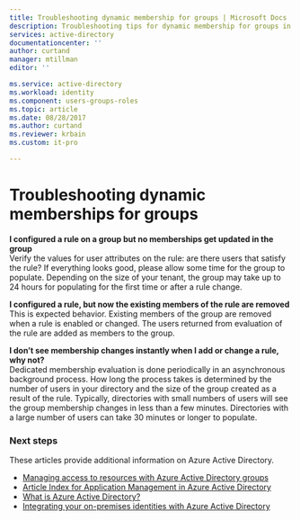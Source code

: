 ```yaml
---
title: Troubleshooting dynamic membership for groups | Microsoft Docs
description: Troubleshooting tips for dynamic membership for groups in Azure AD.
services: active-directory
documentationcenter: ''
author: curtand
manager: mtillman
editor: ''

ms.service: active-directory
ms.workload: identity
ms.component: users-groups-roles
ms.topic: article
ms.date: 08/28/2017
ms.author: curtand
ms.reviewer: krbain
ms.custom: it-pro

---
```

# Troubleshooting dynamic memberships for groups
**I configured a rule on a group but no memberships get updated in the group**<br/>Verify the values for user attributes on the rule: are there users that satisfy the rule? If everything looks good, please allow some time for the group to populate. Depending on the size of your tenant, the group may take up to 24 hours for populating for the first time or after a rule change.

**I configured a rule, but now the existing members of the rule are removed**<br/>This is expected behavior. Existing members of the group are removed when a rule is enabled or changed. The users returned from evaluation of the rule are added as members to the group.     

**I don’t see membership changes instantly when I add or change a rule, why not?**<br/>Dedicated membership evaluation is done periodically in an asynchronous background process. How long the process takes is determined by the number of users in your directory and the size of the group created as a result of the rule. Typically, directories with small numbers of users will see the group membership changes in less than a few minutes. Directories with a large number of users can take 30 minutes or longer to populate.

### Next steps
These articles provide additional information on Azure Active Directory.

* [Managing access to resources with Azure Active Directory groups](fundamentals/active-directory-manage-groups.md)
* [Article Index for Application Management in Azure Active Directory](active-directory-apps-index.md)
* [What is Azure Active Directory?](fundamentals/active-directory-whatis.md)
* [Integrating your on-premises identities with Azure Active Directory](active-directory-aadconnect.md)
